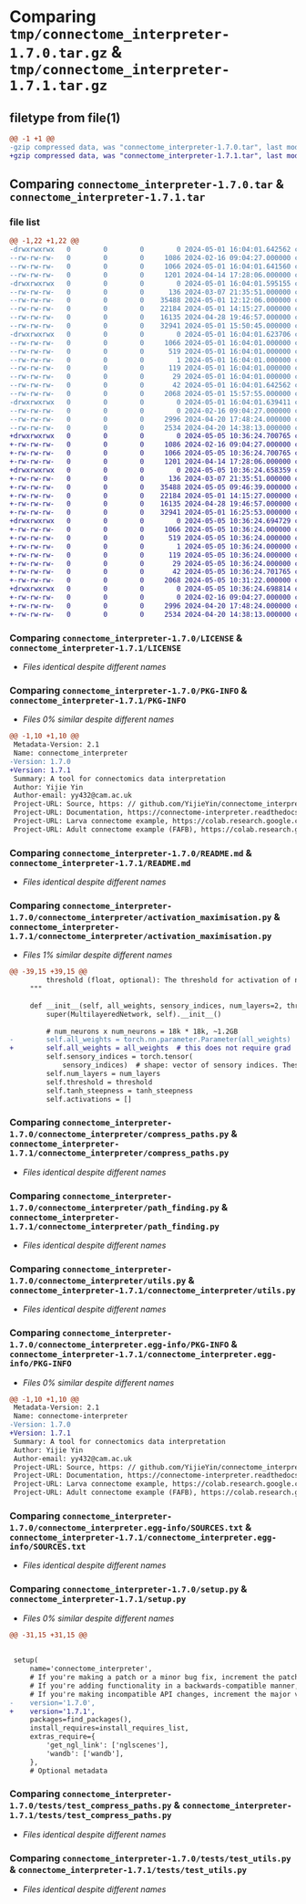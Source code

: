 # Comparing `tmp/connectome_interpreter-1.7.0.tar.gz` & `tmp/connectome_interpreter-1.7.1.tar.gz`

## filetype from file(1)

```diff
@@ -1 +1 @@
-gzip compressed data, was "connectome_interpreter-1.7.0.tar", last modified: Wed May  1 16:04:01 2024, max compression
+gzip compressed data, was "connectome_interpreter-1.7.1.tar", last modified: Sun May  5 10:36:24 2024, max compression
```

## Comparing `connectome_interpreter-1.7.0.tar` & `connectome_interpreter-1.7.1.tar`

### file list

```diff
@@ -1,22 +1,22 @@
-drwxrwxrwx   0        0        0        0 2024-05-01 16:04:01.642562 connectome_interpreter-1.7.0/
--rw-rw-rw-   0        0        0     1086 2024-02-16 09:04:27.000000 connectome_interpreter-1.7.0/LICENSE
--rw-rw-rw-   0        0        0     1066 2024-05-01 16:04:01.641560 connectome_interpreter-1.7.0/PKG-INFO
--rw-rw-rw-   0        0        0     1201 2024-04-14 17:28:06.000000 connectome_interpreter-1.7.0/README.md
-drwxrwxrwx   0        0        0        0 2024-05-01 16:04:01.595155 connectome_interpreter-1.7.0/connectome_interpreter/
--rw-rw-rw-   0        0        0      136 2024-03-07 21:35:51.000000 connectome_interpreter-1.7.0/connectome_interpreter/__init__.py
--rw-rw-rw-   0        0        0    35488 2024-05-01 12:12:06.000000 connectome_interpreter-1.7.0/connectome_interpreter/activation_maximisation.py
--rw-rw-rw-   0        0        0    22184 2024-05-01 14:15:27.000000 connectome_interpreter-1.7.0/connectome_interpreter/compress_paths.py
--rw-rw-rw-   0        0        0    16135 2024-04-28 19:46:57.000000 connectome_interpreter-1.7.0/connectome_interpreter/path_finding.py
--rw-rw-rw-   0        0        0    32941 2024-05-01 15:50:45.000000 connectome_interpreter-1.7.0/connectome_interpreter/utils.py
-drwxrwxrwx   0        0        0        0 2024-05-01 16:04:01.623706 connectome_interpreter-1.7.0/connectome_interpreter.egg-info/
--rw-rw-rw-   0        0        0     1066 2024-05-01 16:04:01.000000 connectome_interpreter-1.7.0/connectome_interpreter.egg-info/PKG-INFO
--rw-rw-rw-   0        0        0      519 2024-05-01 16:04:01.000000 connectome_interpreter-1.7.0/connectome_interpreter.egg-info/SOURCES.txt
--rw-rw-rw-   0        0        0        1 2024-05-01 16:04:01.000000 connectome_interpreter-1.7.0/connectome_interpreter.egg-info/dependency_links.txt
--rw-rw-rw-   0        0        0      119 2024-05-01 16:04:01.000000 connectome_interpreter-1.7.0/connectome_interpreter.egg-info/requires.txt
--rw-rw-rw-   0        0        0       29 2024-05-01 16:04:01.000000 connectome_interpreter-1.7.0/connectome_interpreter.egg-info/top_level.txt
--rw-rw-rw-   0        0        0       42 2024-05-01 16:04:01.642562 connectome_interpreter-1.7.0/setup.cfg
--rw-rw-rw-   0        0        0     2068 2024-05-01 15:57:55.000000 connectome_interpreter-1.7.0/setup.py
-drwxrwxrwx   0        0        0        0 2024-05-01 16:04:01.639411 connectome_interpreter-1.7.0/tests/
--rw-rw-rw-   0        0        0        0 2024-02-16 09:04:27.000000 connectome_interpreter-1.7.0/tests/__init__.py
--rw-rw-rw-   0        0        0     2996 2024-04-20 17:48:24.000000 connectome_interpreter-1.7.0/tests/test_compress_paths.py
--rw-rw-rw-   0        0        0     2534 2024-04-20 14:38:13.000000 connectome_interpreter-1.7.0/tests/test_utils.py
+drwxrwxrwx   0        0        0        0 2024-05-05 10:36:24.700765 connectome_interpreter-1.7.1/
+-rw-rw-rw-   0        0        0     1086 2024-02-16 09:04:27.000000 connectome_interpreter-1.7.1/LICENSE
+-rw-rw-rw-   0        0        0     1066 2024-05-05 10:36:24.700765 connectome_interpreter-1.7.1/PKG-INFO
+-rw-rw-rw-   0        0        0     1201 2024-04-14 17:28:06.000000 connectome_interpreter-1.7.1/README.md
+drwxrwxrwx   0        0        0        0 2024-05-05 10:36:24.658359 connectome_interpreter-1.7.1/connectome_interpreter/
+-rw-rw-rw-   0        0        0      136 2024-03-07 21:35:51.000000 connectome_interpreter-1.7.1/connectome_interpreter/__init__.py
+-rw-rw-rw-   0        0        0    35488 2024-05-05 09:46:39.000000 connectome_interpreter-1.7.1/connectome_interpreter/activation_maximisation.py
+-rw-rw-rw-   0        0        0    22184 2024-05-01 14:15:27.000000 connectome_interpreter-1.7.1/connectome_interpreter/compress_paths.py
+-rw-rw-rw-   0        0        0    16135 2024-04-28 19:46:57.000000 connectome_interpreter-1.7.1/connectome_interpreter/path_finding.py
+-rw-rw-rw-   0        0        0    32941 2024-05-01 16:25:53.000000 connectome_interpreter-1.7.1/connectome_interpreter/utils.py
+drwxrwxrwx   0        0        0        0 2024-05-05 10:36:24.694729 connectome_interpreter-1.7.1/connectome_interpreter.egg-info/
+-rw-rw-rw-   0        0        0     1066 2024-05-05 10:36:24.000000 connectome_interpreter-1.7.1/connectome_interpreter.egg-info/PKG-INFO
+-rw-rw-rw-   0        0        0      519 2024-05-05 10:36:24.000000 connectome_interpreter-1.7.1/connectome_interpreter.egg-info/SOURCES.txt
+-rw-rw-rw-   0        0        0        1 2024-05-05 10:36:24.000000 connectome_interpreter-1.7.1/connectome_interpreter.egg-info/dependency_links.txt
+-rw-rw-rw-   0        0        0      119 2024-05-05 10:36:24.000000 connectome_interpreter-1.7.1/connectome_interpreter.egg-info/requires.txt
+-rw-rw-rw-   0        0        0       29 2024-05-05 10:36:24.000000 connectome_interpreter-1.7.1/connectome_interpreter.egg-info/top_level.txt
+-rw-rw-rw-   0        0        0       42 2024-05-05 10:36:24.701765 connectome_interpreter-1.7.1/setup.cfg
+-rw-rw-rw-   0        0        0     2068 2024-05-05 10:31:22.000000 connectome_interpreter-1.7.1/setup.py
+drwxrwxrwx   0        0        0        0 2024-05-05 10:36:24.698814 connectome_interpreter-1.7.1/tests/
+-rw-rw-rw-   0        0        0        0 2024-02-16 09:04:27.000000 connectome_interpreter-1.7.1/tests/__init__.py
+-rw-rw-rw-   0        0        0     2996 2024-04-20 17:48:24.000000 connectome_interpreter-1.7.1/tests/test_compress_paths.py
+-rw-rw-rw-   0        0        0     2534 2024-04-20 14:38:13.000000 connectome_interpreter-1.7.1/tests/test_utils.py
```

### Comparing `connectome_interpreter-1.7.0/LICENSE` & `connectome_interpreter-1.7.1/LICENSE`

 * *Files identical despite different names*

### Comparing `connectome_interpreter-1.7.0/PKG-INFO` & `connectome_interpreter-1.7.1/PKG-INFO`

 * *Files 0% similar despite different names*

```diff
@@ -1,10 +1,10 @@
 Metadata-Version: 2.1
 Name: connectome_interpreter
-Version: 1.7.0
+Version: 1.7.1
 Summary: A tool for connectomics data interpretation
 Author: Yijie Yin
 Author-email: yy432@cam.ac.uk
 Project-URL: Source, https: // github.com/YijieYin/connectome_interpreter
 Project-URL: Documentation, https://connectome-interpreter.readthedocs.io/en/latest/
 Project-URL: Larva connectome example, https://colab.research.google.com/drive/1VIMNFBp7dCgN5XOQ9vvzPaqb80BGPZx4?usp=sharing
 Project-URL: Adult connectome example (FAFB), https://colab.research.google.com/drive/1ECUagwN-r2rnKyfcYgtR1oG8Lox8m8BW?usp=sharing
```

### Comparing `connectome_interpreter-1.7.0/README.md` & `connectome_interpreter-1.7.1/README.md`

 * *Files identical despite different names*

### Comparing `connectome_interpreter-1.7.0/connectome_interpreter/activation_maximisation.py` & `connectome_interpreter-1.7.1/connectome_interpreter/activation_maximisation.py`

 * *Files 1% similar despite different names*

```diff
@@ -39,15 +39,15 @@
         threshold (float, optional): The threshold for activation of neurons. Defaults to 0.01.
     """
 
     def __init__(self, all_weights, sensory_indices, num_layers=2, threshold=0.01, tanh_steepness=5):
         super(MultilayeredNetwork, self).__init__()
 
         # num_neurons x num_neurons = 18k * 18k, ~1.2GB
-        self.all_weights = torch.nn.parameter.Parameter(all_weights)
+        self.all_weights = all_weights  # this does not require grad
         self.sensory_indices = torch.tensor(
             sensory_indices)  # shape: vector of sensory indices. These are the ones we manipulate
         self.num_layers = num_layers
         self.threshold = threshold
         self.tanh_steepness = tanh_steepness
         self.activations = []
```

### Comparing `connectome_interpreter-1.7.0/connectome_interpreter/compress_paths.py` & `connectome_interpreter-1.7.1/connectome_interpreter/compress_paths.py`

 * *Files identical despite different names*

### Comparing `connectome_interpreter-1.7.0/connectome_interpreter/path_finding.py` & `connectome_interpreter-1.7.1/connectome_interpreter/path_finding.py`

 * *Files identical despite different names*

### Comparing `connectome_interpreter-1.7.0/connectome_interpreter/utils.py` & `connectome_interpreter-1.7.1/connectome_interpreter/utils.py`

 * *Files identical despite different names*

### Comparing `connectome_interpreter-1.7.0/connectome_interpreter.egg-info/PKG-INFO` & `connectome_interpreter-1.7.1/connectome_interpreter.egg-info/PKG-INFO`

 * *Files 0% similar despite different names*

```diff
@@ -1,10 +1,10 @@
 Metadata-Version: 2.1
 Name: connectome-interpreter
-Version: 1.7.0
+Version: 1.7.1
 Summary: A tool for connectomics data interpretation
 Author: Yijie Yin
 Author-email: yy432@cam.ac.uk
 Project-URL: Source, https: // github.com/YijieYin/connectome_interpreter
 Project-URL: Documentation, https://connectome-interpreter.readthedocs.io/en/latest/
 Project-URL: Larva connectome example, https://colab.research.google.com/drive/1VIMNFBp7dCgN5XOQ9vvzPaqb80BGPZx4?usp=sharing
 Project-URL: Adult connectome example (FAFB), https://colab.research.google.com/drive/1ECUagwN-r2rnKyfcYgtR1oG8Lox8m8BW?usp=sharing
```

### Comparing `connectome_interpreter-1.7.0/connectome_interpreter.egg-info/SOURCES.txt` & `connectome_interpreter-1.7.1/connectome_interpreter.egg-info/SOURCES.txt`

 * *Files identical despite different names*

### Comparing `connectome_interpreter-1.7.0/setup.py` & `connectome_interpreter-1.7.1/setup.py`

 * *Files 0% similar despite different names*

```diff
@@ -31,15 +31,15 @@
 
 
 setup(
     name='connectome_interpreter',
     # If you're making a patch or a minor bug fix, increment the patch version, e.g., from 0.1.0 to 0.1.1.
     # If you're adding functionality in a backwards-compatible manner, increment the minor version, e.g., from 0.1.0 to 0.2.0.
     # If you're making incompatible API changes, increment the major version, e.g., from 0.1.0 to 1.0.0.
-    version='1.7.0',
+    version='1.7.1',
     packages=find_packages(),
     install_requires=install_requires_list,
     extras_require={
         'get_ngl_link': ['nglscenes'],
         'wandb': ['wandb'],
     },
     # Optional metadata
```

### Comparing `connectome_interpreter-1.7.0/tests/test_compress_paths.py` & `connectome_interpreter-1.7.1/tests/test_compress_paths.py`

 * *Files identical despite different names*

### Comparing `connectome_interpreter-1.7.0/tests/test_utils.py` & `connectome_interpreter-1.7.1/tests/test_utils.py`

 * *Files identical despite different names*

